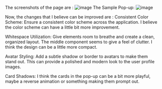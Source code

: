 The screenshots of the page are :
![image](https://github.com/SrijaniSom/tutor-dashboard/assets/81528176/f36d9b8d-972a-4027-9886-444ad1c90e57)
The Sample Pop-up:
![image](https://github.com/SrijaniSom/tutor-dashboard/assets/81528176/28d56c2b-0309-482b-81d4-d3ca6e9e6a8a)

Now, the changes that I believe can be improved are :
Consistent Color Scheme: Ensure a consistent color scheme across the application. I believe the color scheme can have a little bit more improvement. 

Whitespace Utilization: Give elements room to breathe and create a clean, organized layout. The middle component seems to give a feel of clutter. I think the design can be a little more compact.

Avatar Styling: Add a subtle shadow or border to avatars to make them stand out. This can provide a polished and modern look to the user profile images.

Card Shadows: I think the cards in the pop-up can be a bit more playful, maybe a reverse animation or something making them prompt out.
